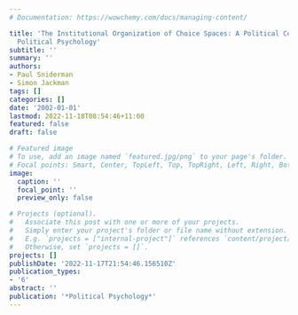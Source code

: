 ```yaml
---
# Documentation: https://wowchemy.com/docs/managing-content/

title: 'The Institutional Organization of Choice Spaces: A Political Conception of
  Political Psychology'
subtitle: ''
summary: ''
authors:
- Paul Sniderman
- Simon Jackman
tags: []
categories: []
date: '2002-01-01'
lastmod: 2022-11-18T08:54:46+11:00
featured: false
draft: false

# Featured image
# To use, add an image named `featured.jpg/png` to your page's folder.
# Focal points: Smart, Center, TopLeft, Top, TopRight, Left, Right, BottomLeft, Bottom, BottomRight.
image:
  caption: ''
  focal_point: ''
  preview_only: false

# Projects (optional).
#   Associate this post with one or more of your projects.
#   Simply enter your project's folder or file name without extension.
#   E.g. `projects = ["internal-project"]` references `content/project/deep-learning/index.md`.
#   Otherwise, set `projects = []`.
projects: []
publishDate: '2022-11-17T21:54:46.156510Z'
publication_types:
- '6'
abstract: ''
publication: '*Political Psychology*'
---
```

